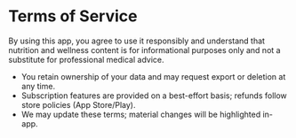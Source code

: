 # Terms of Service

By using this app, you agree to use it responsibly and understand that nutrition and wellness content is for informational purposes only and not a substitute for professional medical advice.

- You retain ownership of your data and may request export or deletion at any time.
- Subscription features are provided on a best-effort basis; refunds follow store policies (App Store/Play).
- We may update these terms; material changes will be highlighted in-app.
